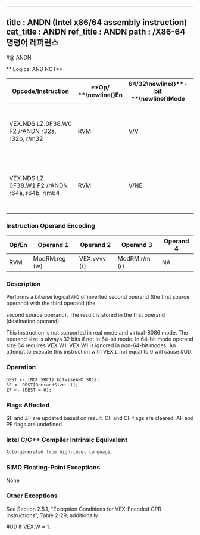 ----------------------------
title : ANDN (Intel x86/64 assembly instruction)
cat_title : ANDN
ref_title : ANDN
path : /X86-64 명령어 레퍼런스
----------------------------
#@ ANDN

** Logical AND NOT**

|**Opcode/Instruction**|**Op/ **\newline{}**En**|**64/32**\newline{}**-bit **\newline{}**Mode**|**CPUID **\newline{}**Feature **\newline{}**Flag**|**Description**|
|----------------------|------------------------|----------------------------------------------|--------------------------------------------------|---------------|
|VEX.NDS.LZ.0F38.W0 F2 /rANDN r32a, r32b, r/m32|RVM|V/V|BMI1|Bitwise AND of inverted r32b with r/m32, store result in r32a.|
|VEX.NDS.LZ. 0F38.W1 F2 /rANDN r64a, r64b, r/m64|RVM|V/NE|BMI1|Bitwise AND of inverted r64b with r/m64, store result in r64a.|
### Instruction Operand Encoding


|Op/En|Operand 1|Operand 2|Operand 3|Operand 4|
|-----|---------|---------|---------|---------|
|RVM|ModRM:reg (w)|VEX.vvvv (r)|ModRM:r/m (r)|NA|
### Description


Performs a bitwise logical `AND` of inverted second operand (the first source operand) with the third operand (the 

second source operand). The result is stored in the first operand (destination operand).

This instruction is not supported in real mode and virtual-8086 mode. The operand size is always 32 bits if not in 64-bit mode. In 64-bit mode operand size 64 requires VEX.W1. VEX.W1 is ignored in non-64-bit modes. An attempt to execute this instruction with VEX.L not equal to 0 will cause #UD.


### Operation

```info-verb
DEST <- (NOT SRC1) bitwiseAND SRC2;
SF <- DEST[OperandSize -1];
ZF <- (DEST = 0);
```
### Flags Affected


SF and ZF are updated based on result. OF and CF flags are cleared. AF and PF flags are undefined.


### Intel C/C++ Compiler Intrinsic Equivalent

```cpp
Auto-generated from high-level language.
```
### SIMD Floating-Point Exceptions


None

### Other Exceptions


See Section 2.5.1, "Exception Conditions for VEX-Encoded GPR Instructions", Table 2-29; additionally

#UD  If VEX.W = 1.

